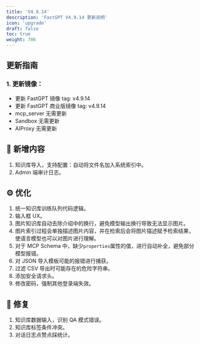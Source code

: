 ```yaml
---
title: 'V4.9.14'
description: 'FastGPT V4.9.14 更新说明'
icon: 'upgrade'
draft: false
toc: true
weight: 786
---
```


## 更新指南

### 1. 更新镜像：

- 更新 FastGPT 镜像 tag: v4.9.14
- 更新 FastGPT 商业版镜像 tag: v4.9.14
- mcp_server 无需更新
- Sandbox 无需更新
- AIProxy 无需更新

## 🚀 新增内容

1. 知识库导入，支持配置：自动将文件名加入系统索引中。
2. Admin 端审计日志。

## ⚙️ 优化

1. 统一知识库训练队列代码逻辑。
2. 输入框 UX。
3. 图片知识库自动去除介绍中的换行，避免模型输出换行导致无法显示图片。
4. 图片索引过程会单独描述图片内容，并在检索后会将图片描述赋予检索结果，使语言模型也可以对图片进行理解。
5. 对于 MCP Schema 中，缺少`properties`属性的值，进行自动补全，避免部分模型报错。
6. 对 JSON 导入模板可能的报错进行捕获。
7. 过滤 CSV 导出时可能存在的危险字符串。
8. 添加安全请求头。
9. 修改密码，强制其他登录端失效。

## 🐛 修复

1. 知识库数据输入，识别 QA 模式错误。
2. 知识库标签条件冲突。
3. 对话日志点赞点踩统计。